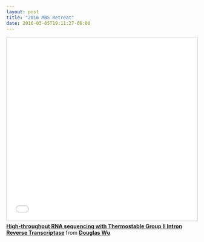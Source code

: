 ```yaml
---
layout: post
title: "2016 MBS Retreat"
date: 2016-03-05T19:11:27-06:00
---
```


<iframe src="//www.slideshare.net/slideshow/embed_code/key/eEalyQo6uReoL" width="595" height="485" frameborder="0" marginwidth="0" marginheight="0" scrolling="no" style="border:1px solid #CCC; border-width:1px; margin-bottom:5px; max-width: 100%;" allowfullscreen> </iframe> <div style="margin-bottom:5px"> <strong> <a href="//www.slideshare.net/DouglasWu1/highthrouput-rna-sequencing-with-thermostable-group-ii-intron-reverse-transcriptase" title="High-throughput RNA sequencing with Thermostable Group II Intron Reverse Transcriptase" target="_blank">High-throughput RNA sequencing with Thermostable Group II Intron Reverse Transcriptase</a> </strong> from <strong><a target="_blank" href="//www.slideshare.net/DouglasWu1">Douglas Wu</a></strong> </div>
